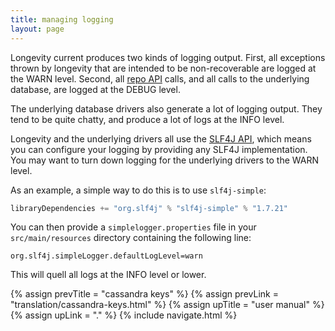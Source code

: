 ```yaml
---
title: managing logging
layout: page
---
```


Longevity current produces two kinds of logging output. First, all
exceptions thrown by longevity that are intended to be non-recoverable
are logged at the WARN level. Second, all [repo API](repo) calls, and
all calls to the underlying database, are logged at the DEBUG level.

The underlying database drivers also generate a lot of logging
output. They tend to be quite chatty, and produce a lot of logs at the
INFO level.

Longevity and the underlying drivers all use the [SLF4J
API](http://www.slf4j.org/), which means you can configure your
logging by providing any SLF4J implementation. You may want to turn
down logging for the underlying drivers to the WARN level.

As an example, a simple way to do this is to use `slf4j-simple`:

```scala
libraryDependencies += "org.slf4j" % "slf4j-simple" % "1.7.21"
```

You can then provide a `simplelogger.properties` file in your
`src/main/resources` directory containing the following line:

```
org.slf4j.simpleLogger.defaultLogLevel=warn
```

This will quell all logs at the INFO level or lower.

{% assign prevTitle = "cassandra keys" %}
{% assign prevLink  = "translation/cassandra-keys.html" %}
{% assign upTitle   = "user manual" %}
{% assign upLink    = "." %}
{% include navigate.html %}

